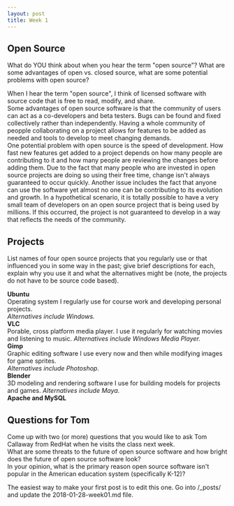 ```yaml
---
layout: post
title: Week 1
---
```


## Open Source
What do YOU think about when you hear the term "open source"? What are some advantages of open vs. closed source, what are some potential problems with open source?  
  
When I hear the term "open source", I think of licensed software with source code that is free to read, modify, and share.  
Some advantages of open source software is that the community of users can act as a co-developers and beta testers. Bugs can be found and fixed collectively rather than independently. Having a whole community of peopple collaborating on a project allows for features to be added as needed and tools to develop to meet changing demands.  
One potential problem with open source is the speed of development. How fast new features get added to a project depends on how many people are contributing to it and how many people are reviewing the changes before adding them. Due to the fact that many people who are invested in open source projects are doing so using their free time, change isn't always guaranteed to occur quickly. Another issue includes the fact that anyone can use the software yet almost no one can be contributing to its evolution and growth. In a hypothetical scenario, it is totally possible to have a very small team of developers on an open source project that is being used by millions. If this occurred, the project is not guaranteed to develop in a way that reflects the needs of the community.  
  
## Projects
List names of four open source projects that you regularly use or that influenced you in some way in the past; give brief descriptions for each, explain why you use it and what the alternatives might be (note, the projects do not have to be source code based).  
  
**Ubuntu**  
Operating system I regularly use for course work and developing personal projects.  
*Alternatives include Windows.*  
**VLC**  
Porable, cross platform media player. I use it regularly for watching movies and listening to music.
*Alternatives include Windows Media Player.*  
**Gimp**  
Graphic editing software I use every now and then while modifying images for game sprites.  
*Alternatives include Photoshop.*  
**Blender**  
3D modeling and rendering software I use for building models for projects and games.
*Alternatives include Maya.*  
**Apache and MySQL**  
  
## Questions for Tom
Come up with two (or more) questions that you would like to ask Tom Callaway from RedHat when he visits the class next week.  
What are some threats to the future of open source software and how bright does the future of open source software look?  
In your opinion, what is the primary reason open source software isn't popular in the American education system (specifically K-12)?  
  
The easiest way to make your first post is to edit this one. 
Go into /_posts/ and update the 2018-01-28-week01.md file. 
